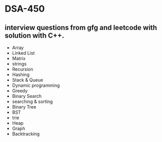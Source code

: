 # DSA-450

## interview questions from gfg and leetcode with solution with C++.
 - Array
 - Linked List
 - Matrix
 - strings
 - Recursion
 - Hashing
 - Stack & Queue
 - Dynamic programming
 - Greedy
 - Binary Search
 - searching & sorting
 - Binary Tree
 - BST
 - trie
 - Heap
 - Graph
 - Backtracking
